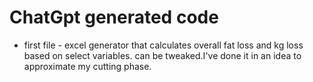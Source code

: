 # ChatGpt generated code 
- first file - excel generator that calculates overall fat loss and kg loss based on select variables. can be tweaked.I've done it in an idea to approximate my cutting phase.
